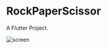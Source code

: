 # RockPaperScissor 

A Flutter Project.

![screen](https://user-images.githubusercontent.com/62786689/119099140-367a9100-ba34-11eb-819d-17cb8fd04dee.gif)
